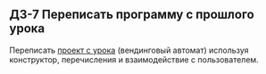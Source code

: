## ДЗ-7 Переписать программу с прошлого урока
      
Переписать [проект с урока][1] (вендинговый автомат) используя конструктор, перечисления и взаимодействие с пользователем.
   

[1]: https://moodle.innopolis.university/mod/resource/view.php?id=2343 "Вендинговый автомат"
